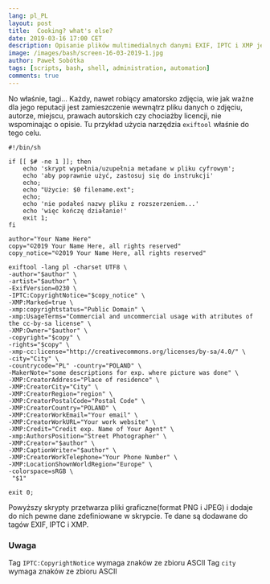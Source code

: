 ```yaml
---
lang: pl_PL
layout: post
title:  Cooking? what's else?
date: 2019-03-16 17:00 CET 
description: Opisanie plików multimedialnych danymi EXIF, IPTC i XMP jest podstawą dbałości o własne interesy. Pod Linuksem wykorzystuje się do tego narzędzie exiftool, tu przykład jego użycia. Przykład na co dzień wykorzystywany podczas publikowania artykułów na blogu.
image: /images/bash/screen-16-03-2019-1.jpg
author: Paweł Sobótka
tags: [scripts, bash, shell, administration, automation]
comments: true
---
```


No właśnie, tagi... Każdy, nawet robiący amatorsko zdjęcia, wie jak ważne dla jego reputacji jest zamieszczenie wewnątrz pliku danych o zdjęciu, autorze, miejscu, prawach autorskich czy chociażby licencji, nie wspominając o opisie. Tu przykład użycia narzędzia `exiftool` właśnie do tego celu.

```
#!/bin/sh

if [[ $# -ne 1 ]]; then
    echo 'skrypt wypełnia/uzupełnia metadane w pliku cyfrowym';
    echo 'aby poprawnie użyć, zastosuj się do instrukcji'
    echo;
    echo "Użycie: $0 filename.ext";
    echo;
    echo 'nie podałeś nazwy pliku z rozszerzeniem...' 
    echo 'więc kończę działanie!'
    exit 1;
fi

author="Your Name Here"
copy="©2019 Your Name Here, all rights reserved"
copy_notice="©2019 Your Name Here, all rights reserved"

exiftool -lang pl -charset UTF8 \
-author="$author" \
-artist="$author" \
-ExifVersion=0230 \
-IPTC:CopyrightNotice="$copy_notice" \
-XMP:Marked=true \
-xmp:copyrightstatus="Public Domain" \
-xmp:UsageTerms="Commercial and uncommercial usage with atributes of the cc-by-sa license" \
-XMP:Owner="$author" \
-copyright="$copy" \
-rights="$copy" \
-xmp-cc:license="http://creativecommons.org/licenses/by-sa/4.0/" \
-city="City" \
-countrycode="PL" -country="POLAND" \
-MakerNote="some descriptions for exp. where picture was done" \
-XMP:CreatorAddress="Place of residence" \
-XMP:CreatorCity="City" \
-XMP:CreatorRegion="region" \
-XMP:CreatorPostalCode="Postal Code" \
-XMP:CreatorCountry="POLAND" \
-XMP:CreatorWorkEmail="Your email" \
-XMP:CreatorWorkURL="Your work website" \
-XMP:Credit="Credit exp. Name of Your Agent" \
-xmp:AuthorsPosition="Street Photographer" \
-XMP:Creator="$author" \
-XMP:CaptionWriter="$author" \
-XMP:CreatorWorkTelephone="Your Phone Number" \
-XMP:LocationShownWorldRegion="Europe" \
-colorspace=sRGB \
 "$1"

exit 0;

```

Powyższy skrypty przetwarza pliki graficzne(format PNG i JPEG) i dodaje do nich pewne dane zdefiniowane w skrypcie. Te dane są dodawane do tagów EXIF, IPTC i XMP.

### Uwaga

Tag `IPTC:CopyrightNotice` wymaga znaków ze zbioru ASCII
Tag `city` wymaga znaków ze zbioru ASCII 
